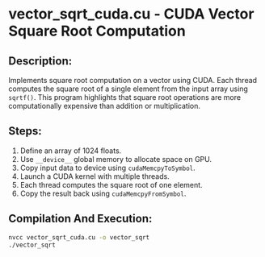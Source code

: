 # vector_sqrt_cuda.cu - CUDA Vector Square Root Computation

## Description:
Implements square root computation on a vector using CUDA. Each thread computes the square root of a single element from the input array using `sqrtf()`. This program highlights that square root operations are more computationally expensive than addition or multiplication.

## Steps:
1. Define an array of 1024 floats.
2. Use `__device__` global memory to allocate space on GPU.
3. Copy input data to device using `cudaMemcpyToSymbol`.
4. Launch a CUDA kernel with multiple threads.
5. Each thread computes the square root of one element.
6. Copy the result back using `cudaMemcpyFromSymbol`.

## Compilation And Execution:
```sh
nvcc vector_sqrt_cuda.cu -o vector_sqrt
./vector_sqrt
```